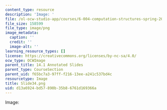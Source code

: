 ```yaml
---
content_type: resource
description: 'Image: '
file: /ol-ocw-studio-app/courses/6-004-computation-structures-spring-2017/d13a6924bd57890b35b86761d169366a_Slide34.png
file_size: 158599
file_type: image/png
image_metadata:
  caption: ''
  credit: ''
  image-alt: ''
learning_resource_types: []
license: https://creativecommons.org/licenses/by-nc-sa/4.0/
ocw_type: OCWImage
parent_title: 14.1 Annotated Slides
parent_type: CourseSection
parent_uid: f65bc7a3-97ff-f216-13ee-a241c537bd4c
resourcetype: Image
title: Slide34.png
uid: d13a6924-bd57-890b-35b8-6761d169366a
---
```

Image: 